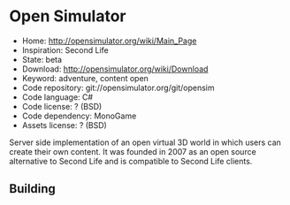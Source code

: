 # Open Simulator

- Home: http://opensimulator.org/wiki/Main_Page
- Inspiration: Second Life
- State: beta
- Download: http://opensimulator.org/wiki/Download
- Keyword: adventure, content open
- Code repository: git://opensimulator.org/git/opensim
- Code language: C#
- Code license: ? (BSD)
- Code dependency: MonoGame
- Assets license: ? (BSD)

Server side implementation of an open virtual 3D world in which users can create their own content.
It was founded in 2007 as an open source alternative to Second Life and is compatible to Second Life clients.

## Building
